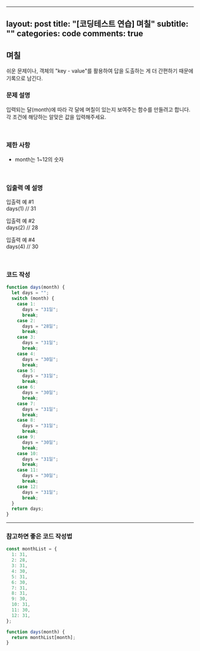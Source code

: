 ---

layout: post
title: "[코딩테스트 연습] 며칠"
subtitle: ""
categories: code
comments: true
--

## 며칠

쉬운 문제이나, 객체의 "key - value"를 활용하여 답을 도출하는 게 더 간편하기 때문에 기록으로 남긴다.

### 문제 설명

입력되는 달(month)에 따라 각 달에 며칠이 있는지 보여주는 함수를 만들려고 합니다.<br>
각 조건에 해당하는 알맞은 값을 입력해주세요.

<br>

### 제한 사항

- month는 1~12의 숫자

<br>

### 입출력 예 설명

입출력 예 #1<br>
days(1) // 31

입출력 예 #2<br>
days(2) // 28

입출력 예 #4<br>
days(4) // 30

<br>

### 코드 작성

```js
function days(month) {
  let days = "";
  switch (month) {
    case 1:
      days = "31일";
      break;
    case 2:
      days = "28일";
      break;
    case 3:
      days = "31일";
      break;
    case 4:
      days = "30일";
      break;
    case 5:
      days = "31일";
      break;
    case 6:
      days = "30일";
      break;
    case 7:
      days = "31일";
      break;
    case 8:
      days = "31일";
      break;
    case 9:
      days = "30일";
      break;
    case 10:
      days = "31일";
      break;
    case 11:
      days = "30일";
      break;
    case 12:
      days = "31일";
      break;
  }
  return days;
}
```

<hr>

### 참고하면 좋은 코드 작성법

```js
const monthList = {
  1: 31,
  2: 28,
  3: 31,
  4: 30,
  5: 31,
  6: 30,
  7: 31,
  8: 31,
  9: 30,
  10: 31,
  11: 30,
  12: 31,
};

function days(month) {
  return monthList[month];
}
```

